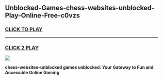 
## Unblocked-Games-chess-websites-unblocked-Play-Online-Free-c0vzs
<h3>
<a href="https://premium76.site?title=chess-websites-unblocked&ref=26A">CLICK TO PLAY</a></h3>
<hr>

<h3>
<a href="https://premium76.site?title=chess-websites-unblocked&ref=26A">CLICK 2 PLAY</a>
  
</h3>

<a href="https://premium76.site?title=chess-websites-unblocked&ref=26A"><img src="https://clearcache.store/games.png"></a>


**chess-websites-unblocked games unblocked: Your Gateway to Fun and Accessible Online Gaming**
